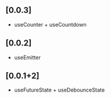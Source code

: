 ## [0.0.3]

- useCounter + useCountdown

## [0.0.2]

- useEmitter

## [0.0.1+2]

- useFutureState + useDebounceState
